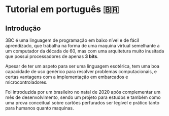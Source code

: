 Tutorial em português :brazil:
==============================

Introdução
----------
3BC é uma linguagem de programação em baixo nível e de fácil aprendizado, que trabalha na forma de uma maquina virtual semelhante a um computador da década de 60, mas com uma arquitetura muito inusitada que possui processadores de apenas **3 bits**.

Apesar de ter um aspeto para ser uma linguagem esotérica, tem uma boa capacidade de uso genérico para resolver problemas computacionais, e certas vantagens com a implementação em embarcados e microcontroladores.

Foi introduzida por um brasileiro no natal de 2020 após complementar um mês de desenvolvimento, sendo um projeto para estudos e também como uma prova conceitual sobre cartões perfurados ser legível e prático tanto para humanos quanto maquinas.

